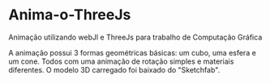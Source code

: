 # Anima-o-ThreeJs
Animação utilizando webJl e ThreeJs para trabalho de Computação Gráfica

A animação possui 3 formas geométricas básicas: um cubo, uma esfera e um cone. Todos com uma animação de rotação simples e materiais diferentes.
O modelo 3D carregado foi baixado do "Sketchfab".

